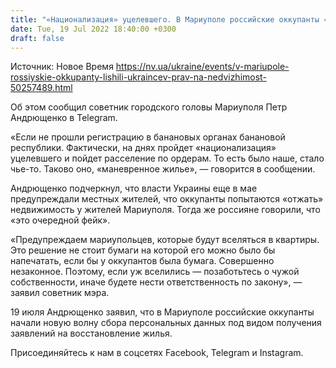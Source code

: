 ```yaml
---
title: "«Национализация» уцелевшего. В Мариуполе российские оккупанты «лишили» украинцев прав на недвижимость — советник мэра"
date: Tue, 19 Jul 2022 18:40:00 +0300
draft: false
---
```

Источник: Новое Время https://nv.ua/ukraine/events/v-mariupole-rossiyskie-okkupanty-lishili-ukraincev-prav-na-nedvizhimost-50257489.html


 Об этом сообщил советник городского головы Мариуполя Петр Андрющенко в Telegram.

«Если не прошли регистрацию в банановых органах банановой республики. Фактически, на днях пройдет «национализация» уцелевшего и пойдет расселение по ордерам. То есть было наше, стало чье-то. Таково оно, «маневренное жилье», — говорится в сообщении.

Андрющенко подчеркнул, что власти Украины еще в мае предупреждали местных жителей, что оккупанты попытаются «отжать» недвижимость у жителей Мариуполя. Тогда же россияне говорили, что «это очередной фейк».

«Предупреждаем мариупольцев, которые будут вселяться в квартиры. Это решение не стоит бумаги на которой его можно было бы напечатать, если бы у оккупантов была бумага. Совершенно незаконное. Поэтому, если уж вселились — позаботьтесь о чужой собственности, иначе будете нести ответственность по закону», — заявил советник мэра.

 19 июля Андрющенко заявил, что в Мариуполе российские оккупанты начали новую волну сбора персональных данных под видом получения заявлений на восстановление жилья.

Присоединяйтесь к нам в соцсетях Facebook, Telegram и Instagram.
